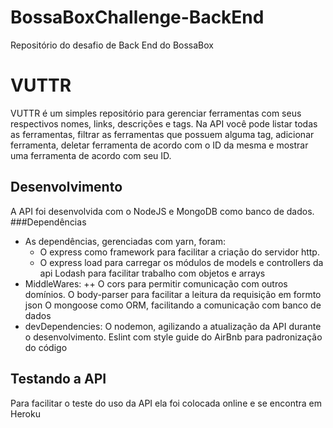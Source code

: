 # BossaBoxChallenge-BackEnd
Repositório do desafio de Back End do BossaBox

# VUTTR
VUTTR é um simples repositório para gerenciar ferramentas com seus respectivos nomes, links, descrições e tags.
Na API você pode listar todas as ferramentas, filtrar as ferramentas que possuem alguma tag, adicionar ferramenta, deletar ferramenta de acordo com o ID da mesma e mostrar uma ferramenta de acordo com seu ID.

## Desenvolvimento
A API foi desenvolvida com o NodeJS e MongoDB como banco de dados.
###Dependências
+ As dependências, gerenciadas com yarn, foram:
  + O express como framework para facilitar a criação do servidor http. 
  + O express load para carregar os módulos de models e controllers da api
Lodash para facilitar trabalho com objetos e arrays
+ MiddleWares:
++ O cors para permitir comunicação com outros domínios. 
O body-parser para facilitar a leitura da requisição em formto json
O mongoose como ORM, facilitando a comunicação com banco de dados
+ devDependencies:
O nodemon, agilizando a atualização da API durante o desenvolvimento.
Eslint com style guide do AirBnb para padronização do código

## Testando a API
Para facilitar o teste do uso da API ela foi colocada online e se encontra em Heroku